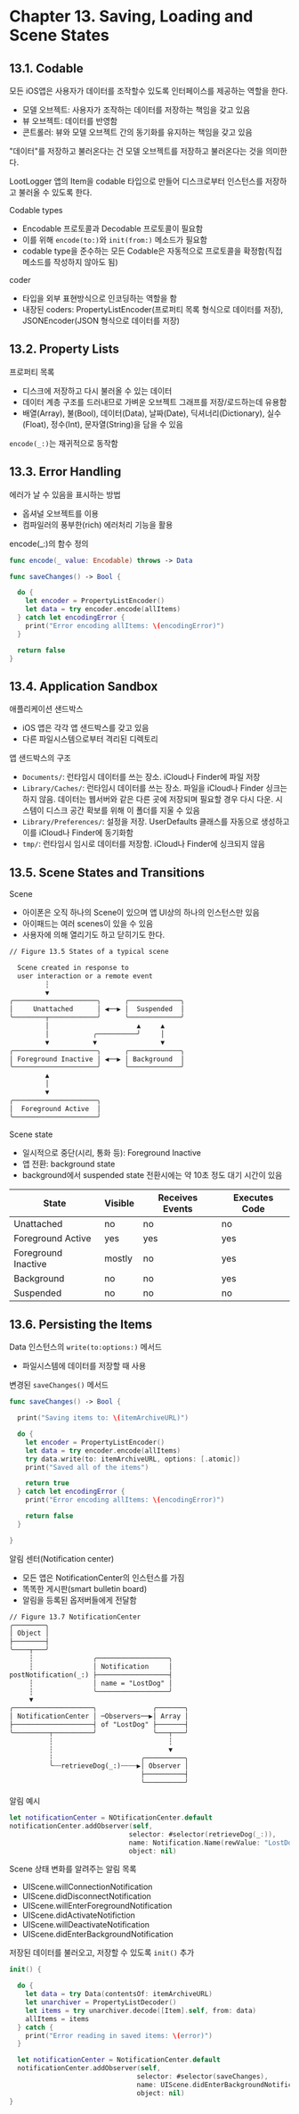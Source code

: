 # Chapter 13. Saving, Loading and Scene States

## 13.1. Codable

모든 iOS앱은 사용자가 데이터를 조작할수 있도록 인터페이스를 제공하는 역할을 한다.

- 모델 오브젝트: 사용자가 조작하는 데이터를 저장하는 책임을 갖고 있음
- 뷰 오브젝트: 데이터를 반영함
- 콘트롤러: 뷰와 모델 오브젝트 간의 동기화를 유지하는 책임을 갖고 있음

"데이터"를 저장하고 불러온다는 건 모델 오브젝트를 저장하고 불러온다는 것을 의미한다.

LootLogger 앱의 Item을 codable 타입으로 만들어 디스크로부터 인스턴스를 저장하고 불러올 수 있도록 한다.

Codable types

- Encodable 프로토콜과 Decodable 프로토콜이 필요함
- 이를 위해 `encode(to:)`와 `init(from:)` 메소드가 필요함
- codable type을 준수하는 모든 Codable은 자동적으로 프로토콜을 확정함(직접 메소드를 작성하지 않아도 됨)

coder

- 타입을 외부 표현방식으로 인코딩하는 역할을 함
- 내장된 coders: PropertyListEncoder(프로퍼티 목록 형식으로 데이터를 저장), JSONEncoder(JSON 형식으로 데이터를 저장)

## 13.2. Property Lists

프로퍼티 목록

- 디스크에 저장하고 다시 불러올 수 있는 데이터
- 데이터 계층 구조를 드러내므로 가벼운 오브젝트 그래프를 저장/로드하는데 유용함
- 배열(Array), 불(Bool), 데이터(Data), 날짜(Date), 딕셔너리(Dictionary), 실수(Float), 정수(Int), 문자열(String)을 담을 수 있음

`encode(_:)`는 재귀적으로 동작함

## 13.3. Error Handling

에러가 날 수 있음을 표시하는 방법

- 옵셔널 오브젝트를 이용
- 컴파일러의 풍부한(rich) 에러처리 기능을 활용

encode(\_:)의 함수 정의

```swift
func encode(_ value: Encodable) throws -> Data
```

```swift
func saveChanges() -> Bool {

  do {
    let encoder = PropertyListEncoder()
    let data = try encoder.encode(allItems)
  } catch let encodingError {
    print("Error encoding allItems: \(encodingError)")
  }

  return false
}
```

## 13.4. Application Sandbox

애플리케이션 샌드박스

- iOS 앱은 각각 앱 샌드박스를 갖고 있음
- 다른 파일시스템으로부터 격리된 디렉토리

앱 샌드박스의 구조

- `Documents/`: 런타임시 데이터를 쓰는 장소. iCloud나 Finder에 파일 저장
- `Library/Caches/`: 런타임시 데이터를 쓰는 장소. 파일을 iCloud나 Finder 싱크는 하지 않음. 데이터는 웹서버와 같은 다른 곳에 저장되며 필요할 경우 다시 다운. 시스템이 디스크 공간 확보를 위해 이 폴더를 지울 수 있음
- `Library/Preferences/`: 설정을 저장. UserDefaults 클래스를 자동으로 생성하고 이를 iCloud나 Finder에 동기화함
- `tmp/`: 런타임시 임시로 데이터를 저장함. iCloud나 Finder에 싱크되지 않음

## 13.5. Scene States and Transitions

Scene

- 아이폰은 오직 하나의 Scene이 있으며 앱 UI상의 하나의 인스턴스만 있음
- 아이패드는 여러 scenes이 있을 수 있음
- 사용자에 의해 열리기도 하고 닫히기도 한다.

```txt
// Figure 13.5 States of a typical scene

  Scene created in response to
  user interaction or a remote event
         ┆
         ▼
╭─────────────────────╮      ╭─────────────╮
│     Unattached      │ ◀︎──▶︎ │  Suspended  │
╰────────┬────────────╯      ╰─────────────╯
         │                      ▲     ▲
         │           ╭──────────╯     │
         ▼           ▼                ▼
╭─────────────────────╮      ╭─────────────╮
│ Foreground Inactive │ ◀︎──▶︎ │ Background  │
╰─────────────────────╯      ╰─────────────╯
         ▲
         │
         ▼
╭─────────────────────╮
│  Foreground Active  │
╰─────────────────────╯
```

Scene state

- 일시적으로 중단(시리, 통화 등): Foreground Inactive
- 앱 전환: background state
- background에서 suspended state 전환시에는 약 10초 정도 대기 시간이 있음

| State               | Visible | Receives Events | Executes Code |
| ------------------- | ------- | --------------- | ------------- |
| Unattached          | no      | no              | no            |
| Foreground Active   | yes     | yes             | yes           |
| Foreground Inactive | mostly  | no              | yes           |
| Background          | no      | no              | yes           |
| Suspended           | no      | no              | no            |

## 13.6. Persisting the Items

Data 인스턴스의 `write(to:options:)` 메서드

- 파일시스템에 데이터를 저장할 때 사용

변경된 `saveChanges()` 메서드

```swift
func saveChanges() -> Bool {

  print("Saving items to: \(itemArchiveURL)")

  do {
    let encoder = PropertyListEncoder()
    let data = try encoder.encode(allItems)
    try data.write(to: itemArchiveURL, options: [.atomic])
    print("Saved all of the items")

    return true
  } catch let encodingError {
    print("Error encoding allItems: \(encodingError)")

    return false
  }

}
```

알림 센터(Notification center)

- 모든 앱은 NotificationCenter의 인스턴스를 가짐
- 똑똑한 게시판(smart bulletin board)
- 알림을 등록된 옵저버들에게 전달함

```txt
// Figure 13.7 NotificationCenter
╭────────╮
│ Object │
├────────┤
╰────┬───╯
     ┆               ╭──────────────────╮
     ┆               │ Notification     │
postNotification(_:) ├──────────────────┤
     ┆               │ name = "LostDog" │
     ┆               ╰──────────────────╯
     ▼
╭────────────────────╮              ╭───────╮
│ NotificationCenter │ ─Observers──▶︎│ Array │
├────────────────────┤ of "LostDog" ├───────┤
╰─────────┬──────────╯              ╰───┬───╯
          ┆                             ┆
          ┆                             ▼
          ┆                      ╭──────────╮
          ╰┄┄retrieveDog(_:)┄┄┄┄▶︎│ Observer │
                                 ├──────────┤
                                 ╰──────────╯

```

알림 예시

```swift
let notificationCenter = NOtificationCenter.default
notificationCenter.addObserver(self,
                              selector: #selector(retrieveDog(_:)),
                              name: Notification.Name(rewValue: "LostDog"),
                              object: nil)
```

Scene 상태 변화를 알려주는 알림 목록

- UIScene.willConnectionNotification
- UIScene.didDisconnectNotification
- UIScene.willEnterForegroundNotification
- UIScene.didActivateNotifiction
- UIScene.willDeactivateNotification
- UIScene.didEnterBackgroundNotification

저장된 데이터를 불러오고, 저장할 수 있도록 `init()` 추가

```swift
init() {

  do {
    let data = try Data(contentsOf: itemArchiveURL)
    let unarchiver = PropertyListDecoder()
    let items = try unarchiver.decode([Item].self, from: data)
    allItems = items
  } catch {
    print("Error reading in saved items: \(error)")
  }

  let notificationCenter = NotificationCenter.default
  notificationCenter.addObserver(self,
                                selector: #selector(saveChanges),
                                name: UIScene.didEnterBackgroundNotification,
                                object: nil)
}
```
